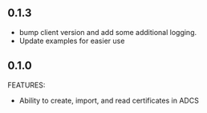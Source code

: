 ## 0.1.3

- bump client version and add some additional logging. 
- Update examples for easier use

## 0.1.0 

FEATURES:

- Ability to create, import, and read certificates in ADCS